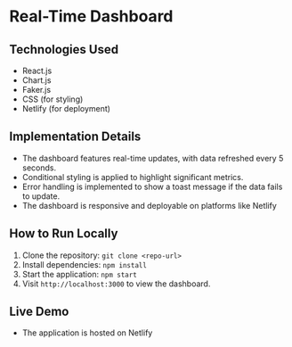 # Real-Time Dashboard

## Technologies Used
- React.js
- Chart.js
- Faker.js
- CSS (for styling)
- Netlify (for deployment)

## Implementation Details
- The dashboard features real-time updates, with data refreshed every 5 seconds.
- Conditional styling is applied to highlight significant metrics.
- Error handling is implemented to show a toast message if the data fails to update.
- The dashboard is responsive and deployable on platforms like Netlify

## How to Run Locally
1. Clone the repository: `git clone <repo-url>`
2. Install dependencies: `npm install`
3. Start the application: `npm start`
4. Visit `http://localhost:3000` to view the dashboard.

## Live Demo
- The application is hosted on Netlify 
